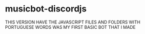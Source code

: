 # musicbot-discordjs 

THIS VERSION HAVE THE JAVASCRIPT FILES AND FOLDERS WITH PORTUGUESE WORDS
WAS MY FIRST BASIC BOT THAT I MADE 



